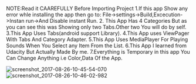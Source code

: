 NOTE:Read it CAAREFULLY Before Importing Project
1.If this app Show any error whle installing the app then go to:
   File->settings->Build,Excecution->Instan run->And Disable instant Run.
2. This App Has 4 Categories But as you can see this was Showing only two Tabs.Other two You will do by self.
3.This App Uses Tabs(android support Library).
4.This App uses ViewPager With Tabs And Category Adapter.
5.This App Uses MediaPlayer For Playing Sounds When You Select any Item From the List.
6.This App I learned from Udacity But Actually Made By me.
7.Everything is Temporary  in this app You Can Change Anything i.e Color,Data Of the App.

![screenshot_2017-08-26-10-45-54-070](https://user-images.githubusercontent.com/30223933/29738824-f1e17188-8a4b-11e7-8cd7-2c111087a966.jpeg)
![screenshot_2017-08-26-10-46-02-982](https://user-images.githubusercontent.com/30223933/29738826-03f39414-8a4c-11e7-9d08-ccf10b44a97c.jpeg)

